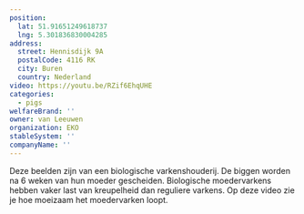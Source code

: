 ```yaml
---
position:
  lat: 51.91651249618737
  lng: 5.301836830004285
address:
  street: Hennisdijk 9A
  postalCode: 4116 RK
  city: Buren
  country: Nederland
video: https://youtu.be/RZif6EhqUHE
categories:
  - pigs
welfareBrand: ''
owner: van Leeuwen
organization: EKO
stableSystem: ''
companyName: ''
---
```

Deze beelden zijn van een biologische varkenshouderij. De biggen worden na 6 weken van hun moeder gescheiden. Biologische moedervarkens hebben vaker last van kreupelheid dan reguliere varkens. Op deze video zie je hoe moeizaam het moedervarken loopt.